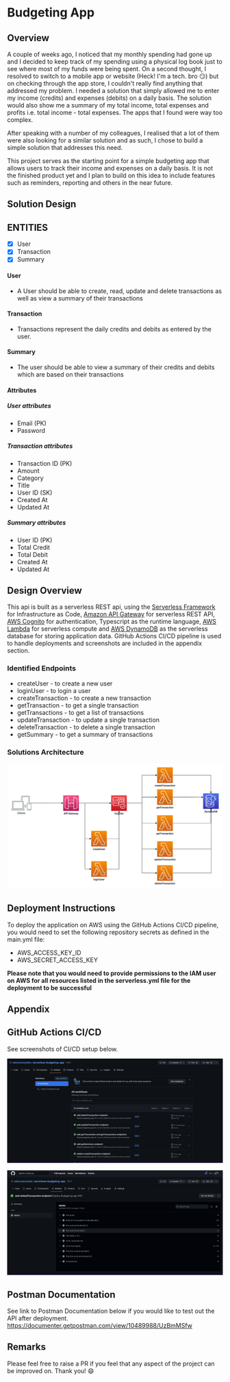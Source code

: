 # Budgeting App

## Overview

A couple of weeks ago, I noticed that my monthly spending had gone up and I decided to keep track of my spending using a physical log book just to see where most of my funds were being spent. On a second thought, I resolved to switch to a mobile app or website (Heck! I'm a tech. bro 😏) but on checking through the app store, I couldn't really find anything that addressed my problem. I needed a solution that simply allowed me to enter my income (credits) and expenses (debits) on a daily basis. The solution would also show me a summary of my total income, total expenses and profits i.e. total income - total expenses. The apps that I found were way too complex. 

After speaking with a number of my colleagues, I realised that a lot of them were also looking for a similar solution and as such, I chose to build a simple solution that addresses this need.

This project serves as the starting point for a simple budgeting app that allows users to track their income and expenses on a daily basis. It is not the finished product yet and I plan to build on this idea to include features such as reminders, reporting and others in the near future.

## Solution Design

## ENTITIES
- [x] User
- [x] Transaction
- [x] Summary

#### User

- A User should be able to create, read, update and delete transactions as well as view a summary of their transactions


#### Transaction

- Transactions represent the daily credits and debits as entered by the user.


#### Summary
 - The user should be able to view a summary of their credits and debits which are based on their transactions
 
 

#### Attributes

##### User attributes

- Email (PK)
- Password

##### Transaction attributes

- Transaction ID (PK)
- Amount
- Category
- Title
- User ID (SK)
- Created At
- Updated At

##### Summary attributes

- User ID (PK)
- Total Credit
- Total Debit
- Created At
- Updated At



## Design Overview
This api is built as a serverless REST api, using the [Serverless Framework](https://www.serverless.com/) for Infrastructure as Code, [Amazon API Gateway](https://aws.amazon.com/api-gateway/) for serverless REST API, [AWS Cognito](https://aws.amazon.com/cognito/) for authentication, Typescript as the runtime language, [AWS Lambda](https://aws.amazon.com/lambda/) for serverless compute and [AWS DynamoDB](https://aws.amazon.com/dynamodb/) as the serverless database for storing application data. GitHub Actions CI/CD pipeline is used to handle deployments and screenshots are included in the appendix section.


### Identified Endpoints
- createUser - to create a new user
- loginUser - to login a user
- createTransaction - to create a new transaction
- getTransaction - to get a single transaction
- getTransactions - to get a list of transactions
- updateTransaction - to update a single transaction
- deleteTransaction - to delete a single transaction
- getSummary - to get a summary of transactions


### Solutions Architecture

![alt text](budgeting-app.jpg)

## Deployment Instructions

To deploy the application on AWS using the GitHub Actions CI/CD pipeline, you would need to set the following repository secrets as defined in the main.yml file:

- AWS_ACCESS_KEY_ID
- AWS_SECRET_ACCESS_KEY

<strong>**Please note that you would need to provide permissions to the IAM user on AWS for all resources listed in the serverless.yml file for the deployment to be successful**</strong>


## Appendix

## GitHub Actions CI/CD

See screenshots of CI/CD setup below.

![alt text](cicd1.png)


![alt text](cicd2.png)

## Postman Documentation

See link to Postman Documentation below if you would like to test out the API after deployment. <br>
https://documenter.getpostman.com/view/10489988/UzBmMSfw

## Remarks
Please feel free to raise a PR if you feel that any aspect of the project can be improved on. Thank you! 😄